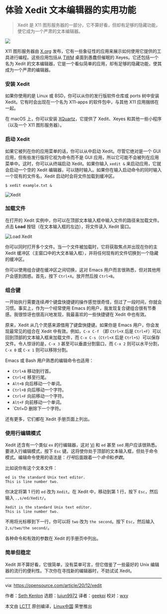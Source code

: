 [#]: collector: (lujun9972)
[#]: translator: (geekpi)
[#]: reviewer: (wxy)
[#]: publisher: (wxy)
[#]: url: (https://linux.cn/article-12930-1.html)
[#]: subject: (Experience the useful features of the Xedit text editor)
[#]: via: (https://opensource.com/article/20/12/xedit)
[#]: author: (Seth Kenlon https://opensource.com/users/seth)

体验 Xedit 文本编辑器的实用功能
======

> Xedit 是 X11 图形服务器的一部分，它不算好看，但却有足够的隐藏功能，使它成为一个严肃的文本编辑器。

![](https://img.linux.net.cn/data/attachment/album/202012/18/075942uzhgjgxfxve7p2ot.jpg)

X11 图形服务器由 [X.org][2] 发布，它有一些象征性的应用来展示如何使用它提供的工具进行编程。这些应用包括从 [TWM][3] 桌面到愚蠢但催眠的 Xeyes。它还包括一个名为 Xedit 的文本编辑器，它是一个看似简单的应用，却有足够的隐藏功能，使其成为一个严肃的编辑器。

### 安装 Xedit

如果你使用的是 Linux 或 BSD，你可以从你的发行版软件仓库或 ports 树中安装 Xedit。它有时会出现在一个名为 X11-apps 的软件包中，与其他 X11 应用捆绑在一起。

在 macOS 上，你可以安装 [XQuartz][4]，它提供了 Xedit、Xeyes 和其他一些小程序（以及一个 X11 图形服务器）。

### 启动 Xedit

如果它被列在你的应用菜单的话，你可以从中启动 Xedit。尽管它绝对是一个 GUI 应用，但有些发行版将它视为命令而不是 GUI 应用，所以它可能不会被列在应用菜单中。这时，你可以从终端启动 Xedit。如果你输入 `xedit &` 来启动应用，它就会启动一个空的 Xedit 编辑器，可以随时输入。如果你在输入启动命令的同时输入一个现有的文件名，Xedit 启动时会将文件加载到缓冲区。

```
$ xedit example.txt &
```

![Xedit][5]

### 加载文件

在打开的 Xedit 实例中，你可以在顶部文本输入框中输入文件的路径来加载文件。点击 **Load** 按钮（在文本输入框的左边），将文件读入 Xedit 窗口。

![Load Xedit][7]

你可以同时打开多个文件。当一个文件被加载时，它将获取焦点并出现在你的主 Xedit 缓冲区（主窗口中的大文本输入框），并将任何现有的文件切换到一个隐藏的缓冲区。

你可以使用组合键在缓冲区之间切换，这对 Emacs 用户而言很熟悉，但对其他用户会感到困惑。首先，按下 `Ctrl+X`。放开然后按 `Ctrl+B`。

### 组合键

一开始执行需要连续*两*个键盘快捷键的操作感觉很奇怪，但过了一段时间，你就会习惯。事实上，作为一个经常使用 Emacs 的用户，我发现复合键组合很有节奏感。我很惊讶也很高兴地发现，我最喜欢的一些快捷键在 Xedit 中也有效。

原来，Xedit 从几个灵感来源借用了键盘快捷键。如果你是 Emacs 用户，你会发现最常见的组合在 Xedit 中有效。例如，`C-x C-f` （即 `Ctrl+X` 后是 `Ctrl+F`）可以回到顶部的文本输入框来加载文件，而 `C-x C-s`（`Ctrl+X` 后是 `Ctrl+S`）可以保存文件。令人惊讶的是，`C-x 3` 甚至可以垂直分割窗口，而 `C-x 2` 则可以水平分割，`C-x 0` 或 `C-x 1` 则可以移除分割。

Emacs 或 Bash 用户熟悉的编辑命令也适用：

  * `Ctrl+A` 移动到行首。
  * `Ctrl+E` 移至行尾。
  * `Alt+B` 向后移动一个单词。
  * `Ctrl+B` 向后移动一个字符。
  * `Ctrl+F` 向前移动一个字符。
  * `Alt+F` 向前移动一个单词。
  * `Ctrl+D 删除下一个字符。

还有更多，它们都在 Xedit 手册页面上列出。

### 使用行编辑模式

Xedit 还含有一个类似 `ex` 的行编辑器，这对 [Vi][8] 和 `ed` 甚至 `sed` 用户应该很熟悉。要进入行编辑模式，按下 `Esc` 键。这将使你处于顶部的文本输入框，但处于命令模式。编辑命令使用的语法是：*行号*后面跟着一个*命令*和*参数*。

比如说你有这个文本文件：

```
ed is the standard Unix text editor.
This is line number two.
```

你决定将第 1 行的 `ed` 改为 `Xedit`。在 Xedit 中，移动到第 1 行，按下 `Esc`，然后输入 `.,s/ed/Xedit/`。

```
Xedit is the standard Unix text editor.
This is line number two.
```

不用将光标移到下一行，你可以将 `two` 改为 `the second`。按下 `Esc`，然后输入 `2,s/two/the second/`。

各种命令和有效的参数在 Xedit 的手册页中列出。

### 简单但稳定

Xedit 并不算好看，它很简单，没有菜单可言，但它借鉴了一些最好的 Unix 编辑器的流行的便利性。下次你在寻找新的编辑器时，不妨试试 Xedit。

--------------------------------------------------------------------------------

via: https://opensource.com/article/20/12/xedit

作者：[Seth Kenlon][a]
选题：[lujun9972][b]
译者：[geekpi](https://github.com/geekpi)
校对：[wxy](https://github.com/wxy)

本文由 [LCTT](https://github.com/LCTT/TranslateProject) 原创编译，[Linux中国](https://linux.cn/) 荣誉推出

[a]: https://opensource.com/users/seth
[b]: https://github.com/lujun9972
[1]: https://opensource.com/sites/default/files/styles/image-full-size/public/lead-images/browser_screen_windows_files.png?itok=kLTeQUbY (Computer screen with files or windows open)
[2]: https://www.x.org/wiki/
[3]: https://opensource.com/article/19/12/twm-linux-desktop
[4]: http://xquartz.org
[5]: https://opensource.com/sites/default/files/uploads/xedit.jpeg (Xedit)
[6]: https://creativecommons.org/licenses/by-sa/4.0/
[7]: https://opensource.com/sites/default/files/uploads/xedit-load.jpg (Load Xedit)
[8]: https://opensource.com/article/20/12/vi-text-editor
